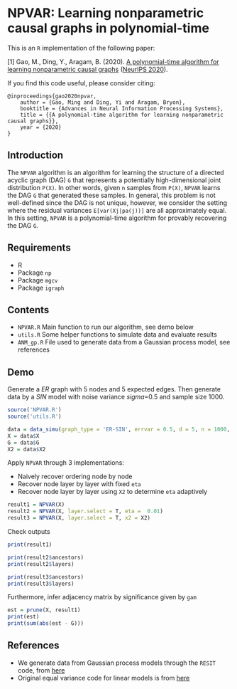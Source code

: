 # NPVAR: Learning nonparametric causal graphs in polynomial-time

This is an `R` implementation of the following paper:

[1] Gao, M., Ding, Y., Aragam, B. (2020). [A polynomial-time algorithm for learning nonparametric causal graphs](https://arxiv.org/abs/2006.11970) ([NeurIPS 2020](https://nips.cc/Conferences/2020/)).

If you find this code useful, please consider citing:
```
@inproceedings{gao2020npvar,
    author = {Gao, Ming and Ding, Yi and Aragam, Bryon},
    booktitle = {Advances in Neural Information Processing Systems},
    title = {{A polynomial-time algorithm for learning nonparametric causal graphs}},
    year = {2020}
}
```

## Introduction

The `NPVAR` algorithm is an algorithm for learning the structure of a directed acyclic graph (DAG) `G` that represents a potentially high-dimensional joint distribution `P(X)`. In other words, given `n` samples from `P(X)`, `NPVAR` learns the DAG `G` that generated these samples. In general, this problem is not well-defined since the DAG is not unique, however, we consider the setting where the residual variances `E[var(Xj|pa(j))]` are all approximately equal. In this setting, `NPVAR` is a polynomial-time algorithm for provably recovering the DAG `G`.

## Requirements
- R
- Package `np`
- Package `mgcv`
- Package `igraph`

## Contents
- `NPVAR.R` Main function to run our algorithm, see demo below
- `utils.R` Some helper functions to simulate data and evaluate results
- `ANM_gp.R` File used to generate data from a Gaussian process model, see references

## Demo
Generate a *ER* graph with 5 nodes and 5 expected edges. Then generate data by a *SIN* model with noise variance *sigma*=0.5 and sample size 1000.
```r
source('NPVAR.R')
source('utils.R')

data = data_simu(graph_type = 'ER-SIN', errvar = 0.5, d = 5, n = 1000, s0 = 1, x2 = T)
X = data$X
G = data$G
X2 = data$X2
```
Apply `NPVAR` through 3 implementations:
- Naively recover ordering node by node
- Recover node layer by layer with fixed `eta`
- Recover node layer by layer using `X2` to determine `eta` adaptively
```r
result1 = NPVAR(X)
result2 = NPVAR(X, layer.select = T, eta =  0.01)
result3 = NPVAR(X, layer.select = T, x2 = X2)
```
Check outputs
```r
print(result1)

print(result2$ancestors)
print(result2$layers)

print(result3$ancestors)
print(result3$layers)
```
Furthermore, infer adjacency matrix by significance given by `gam` 
```r
est = prune(X, result1)
print(est)
print(sum(abs(est - G)))
```

## References
- We generate data from Gaussian process models through the `RESIT` code, from [here](https://staff.fnwi.uva.nl/j.m.mooij/code/codeANM.zip)
- Original equal variance code for linear models is from [here](https://github.com/WY-Chen/EqVarDAG)

